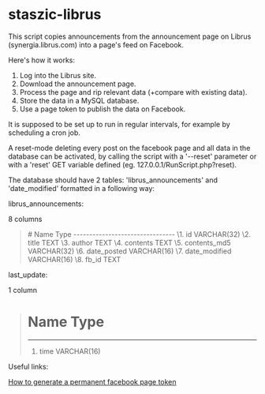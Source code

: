 # staszic-librus

This script copies announcements from the announcement page on Librus (synergia.librus.com) into a page's feed on Facebook.

Here's how it works:

1. Log into the Librus site.
2. Download the announcement page.
3. Process the page and rip relevant data (+compare with existing data).
4. Store the data in a MySQL database.
5. Use a page token to publish the data on Facebook.

It is supposed to be set up to run in regular intervals, for example by scheduling a cron job.

A reset-mode deleting every post on the facebook page and all data in the database can be activated, by calling the script with a '--reset' parameter or with a 'reset' GET variable defined (eg. 127.0.0.1/RunScript.php?reset).

The database should have 2 tables: 'librus_announcements' and 'date_modified' formatted in a following way:

librus_announcements:

8 columns
>\#	Name			Type
>\--------------------------------
>\1.	id				VARCHAR(32)
>\2.	title			TEXT
>\3.	author			TEXT
>\4.	contents		TEXT
>\5.	contents_md5	VARCHAR(32)
>\6.	date_posted		VARCHAR(16)
>\7.	date_modified	VARCHAR(16)
>\8.	fb_id			TEXT

last_update:

1 column
>#	Name			Type
>--------------------------------
>1.	time			VARCHAR(16)



Useful links:

[How to generate a permanent facebook page token](http://stackoverflow.com/questions/32876100/get-page-access-token-with-facebook-api-5-0-php)
